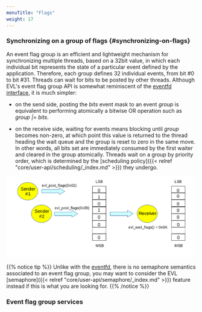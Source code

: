 ```yaml
---
menuTitle: "Flags"
weight: 17
---
```


### Synchronizing on a group of flags {#synchronizing-on-flags}

An event flag group is an efficient and lightweight mechanism for
synchronizing multiple threads, based on a 32bit value, in which each
individual bit represents the state of a particular event defined by
the application. Therefore, each group defines 32 individual events,
from bit #0 to bit #31. Threads can wait for bits to be posted by
other threads. Although EVL's event flag group API is somewhat
reminiscent of the [eventfd
interface](http://man7.org/linux/man-pages/man2/eventfd.2.html), it is
much simpler:

- on the send side, posting the _bits_ event mask to an event _group_
  is equivalent to performing atomically a bitwise OR operation such
  as _group |= bits_.
 
- on the receive side, waiting for events means blocking until _group_
  becomes non-zero, at which point this value is returned to the
  thread heading the wait queue and the group is reset to zero in the
  same move. In other words, all bits set are immediately consumed by
  the first waiter and cleared in the group atomically. Threads wait
  on a group by priority order, which is determined by the [scheduling
  policy]({{< relref "core/user-api/scheduling/_index.md" >}}) they
  undergo.

![Alt text](/images/flags.png "Event flag group")

{{% notice tip %}}
Unlike with the
[eventfd](http://man7.org/linux/man-pages/man2/eventfd.2.html), there
is no semaphore semantics associated to an event flag group, you may
want to consider the EVL [semaphore]({{< relref
"core/user-api/semaphore/_index.md" >}}) feature instead if this is
what you are looking for.
{{% /notice %}}

### Event flag group services
